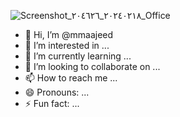 ![Screenshot_٢٠٢٤٠٢١٨_٢٠٤٦٢٦_Office](https://github.com/mmaajeed/mmaajeed/assets/160426894/a7fc4b92-a45c-4391-8691-d21e6b718906)
- 👋 Hi, I’m @mmaajeed
- 👀 I’m interested in ...
- 🌱 I’m currently learning ...
- 💞️ I’m looking to collaborate on ...
- 📫 How to reach me ...
- 😄 Pronouns: ...
- ⚡ Fun fact: ...

<!---
mmaajeed/mmaajeed is a ✨ special ✨ repository because its `README.md` (this file) appears on your GitHub profile.
You can click the Preview link to take a look at your changes.
--->

